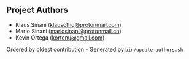 ## Project Authors

- Klaus Sinani (<klauscfhq@protonmail.com>)
- Mario Sinani (<mariosinani@protonmail.ch>)
- Kevin Ortega (<kortenu@gmail.com>)

Ordered by oldest contribution - Generated by `bin/update-authors.sh`

